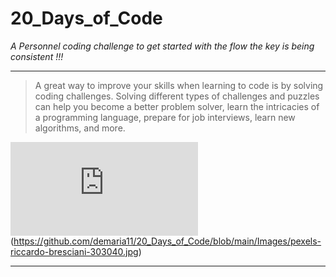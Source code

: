 # 20_Days_of_Code

_A Personnel coding challenge to get started with the flow the key is being consistent !!!_


---

> A great way to improve your skills when learning to code is by solving coding challenges. Solving different types of challenges and puzzles can help you become a better problem solver, learn the intricacies of a programming language, prepare for job interviews, learn new algorithms, and more.

![The 10 Most Popular Coding Challenge Websites [Updated for 2020]](https://github.com/demaria11/20_Days_of_Code/blob/main/Resources.md)
(https://github.com/demaria11/20_Days_of_Code/blob/main/Images/pexels-riccardo-bresciani-303040.jpg)

---